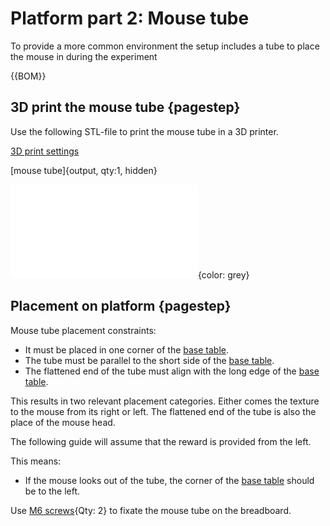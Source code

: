 
# Platform part 2: Mouse tube




To provide a more common environment the setup includes a tube to place the mouse in during the experiment



{{BOM}}



## 3D print the mouse tube {pagestep}

Use the following STL-file to print the mouse tube in a 3D printer. 

[3D print settings](printsettings.md)

[mouse tube]{output, qty:1, hidden}

![](models/MouseTubeSTL.stl){color: grey}



## Placement on platform {pagestep}



Mouse tube placement constraints:

- It must be placed in one corner of the [base table](fromstep). 
- The tube must be parallel to the short side of the [base table](fromstep).
- The flattened end of the tube must align with the long edge of the [base table](fromstep).

This results in two relevant placement categories. Either comes the texture to the mouse from its right or left.
The flattened end of the tube is also the place of the mouse head.

The following guide will assume that the reward is provided from the left. 

This means:

- If the mouse looks out of the tube, the corner of the [base table](fromstep) should be to the left. 


Use  [M6 screws](screws.yml#m6_screws){Qty: 2} to fixate the mouse tube on the breadboard.

